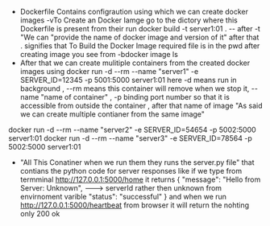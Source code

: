- Dockerfile Contains configraution using which we can create docker images
-vTo Create an Docker Iamge go to the dictory where this Dockerfile is present from their run
docker build -t server1:01 .
-- after -t "We can "provide the name of docker image and version of it" after that . signifies that To Build the Docker Image required file is in the pwd
after creating image you see from
-bdocker image ls
- After that we can create mulitiple containers from the created docker images using
docker run -d --rm --name "server1" -e SERVER_ID=12345 -p 5001:5000 server1:01
here -d means run in background ,  --rm means this container will remove when we stop it,
--name "name of container" , -p binding port number so that it is accessible from outside the container ,  after that name of image
"As said we can create multiple contianer from the same image"

docker run -d --rm --name "server2" -e SERVER_ID=54654 -p 5002:5000 server1:01
docker run -d --rm --name "server3" -e SERVER_ID=78564 -p 5002:5000 server1:01

- "All This Conatiner when we run them they runs the server.py file"
that contians the python code for server responses like 
if we type from termminal
http://127.0.0.1:5000/home
it returns {
  "message": "Hello from Server: Unknown", ---> serverId rather then unknown from envirnoment varible
  "status": "successful"
}
and when we run http://127.0.0.1:5000/heartbeat from browser
it will return the 
nohting only 200 ok 

